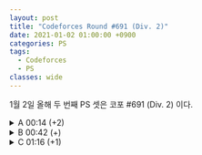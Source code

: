 ```yaml
---
layout: post
title: "Codeforces Round #691 (Div. 2)"
date: 2021-01-02 01:00:00 +0900
categories: PS
tags:
  - Codeforces
  - PS
classes: wide
---
```


1월 2일 올해 두 번째 PS 셋은 코포 #691 (Div. 2) 이다.

<details>
<summary>A 00:14 (+2)</summary>
<h2>
    A. Red-Blue Shuffle
</h2>
<p>
    두 경우로 나누어 생각하면 된다.
    <br><br>
    어떤 카드에 대해서 r > b 인 경우 이 카드가 r < b 인 모든 다른 카드 보다 앞에 오면 R이 항상 더 크다. 그리고 그 반대도 성립한다. 따라서, r > b 인 카드와 r < b 인 카드의 개수만 세서 비교해 주면 된다.
</p>

<div markdown="1">

```cpp
#include <iostream>
#include <algorithm>

int main(void)
{
    std::cin.tie(0);
    std::ios_base::sync_with_stdio(false);

    int T;
    std::cin >> T;
    while (T--)
    {
        int N;
        std::cin >> N;

        std::string r, b;
        std::cin >> r >> b;

        int cnt = 0;
        for (int i = 0; i < N; i++)
        {
            if (r[i] > b[i])
                cnt++;
            else if (r[i] < b[i])
                cnt--;
        }
        std::cout << ((cnt > 0) ? "RED\n" : (cnt == 0) ? "EQUAL\n" : "BLUE\n");
    }

    return 0;
}
```

</div>
</details>

<details>
<summary>B 00:42 (+)</summary>
<h2>
    B. Move and Turn
</h2>
<p>
    처음엔 DFS를 짜야하나 생각했다. 하지만 어림도 없지 ㅋㅋ
    <br><br>
    손으로 N = 1, 2, 3, 4, 5 인 경우를 모두 해보면 규칙을 매우 쉽게 발견할 수 있다 (물론 OEIS 로 검색해도 나온다고 한다.)
</p>

<div markdown="1">

```cpp
#include <iostream>

int main(void)
{
    std::cin.tie(0);
    std::ios_base::sync_with_stdio(false);

    int N;
    std::cin >> N;

    if ((N % 2) == 0)
    {
        int cnt = 0;
        for (int i = 0; i <= N / 2; i++)
        {
            cnt += N / 2 + 1;
        }
        std::cout << cnt;
    }
    else
    {
        int cnt = 0;
        for (int i = 0; i < N + 2; i++)
        {
            cnt += N / 2 + 1 + (i%2);
        }
        std::cout << cnt;
    }

    return 0;
}
```

</div>
</details>

<details>
<summary>C 01:16 (+1)</summary>
<h2>
    C. Row GCD
</h2>
<p>
    문제 자체는 난이도가 꽤 있다.
    <br><br>
    나는 먼저 k 가 변수일 때, gcd(a1 + k, a2 + k, ..., an + k) 를 어떻게 하면 O(1)에 구할 수 있을 지를 생각했다.
    <br><br>
    이건 쉽지 않았지만 gcd(a1 + k, a2 + k, ..., an + k, k) 는 쉽게 구할 수 있음을 확인했다.
    <br><br>
    같은 방법을 이용해 a1 + k = k' 이라 두면,<br>gcd(a1 + k, a2 + k, ..., an + k) = gcd(k', a2-a1 + k', a3-a1 + k', ...) 이고, 이건 쉽게 O(1)에 구할 수 있다.
</p>

<div markdown="1">

```cpp
#include <iostream>
#include <vector>
#include <algorithm>

typedef long long ll;

ll gcd(ll a, ll b)
{
    if (a == 0)
        return b;
    if (b == 0)
        return a;
    if (a < b)
        a ^= b ^= a ^= b;
    while (b)
        b ^= a ^= b ^= a %= b;
    return a;
}

int main(void)
{
    std::cin.tie(0);
    std::ios_base::sync_with_stdio(false);

    int N, M;
    std::cin >> N >> M;

    std::vector<ll> a;
    ll x;
    for (int i = 0; i < N; i++)
    {
        std::cin >> x;
        a.push_back(x);
    }
    std::sort(a.begin(), a.end());

    ll preans = 0;
    for (int i = 1; i < N; i++)
    {
        preans = gcd(preans, a[i] - a[0]);
    }

    for(int i = 0; i < M; i++){
        std::cin >> x;
        std::cout << gcd(preans, x + a[0]) << " ";
    }

    return 0;
}
```

</div>
</details>

